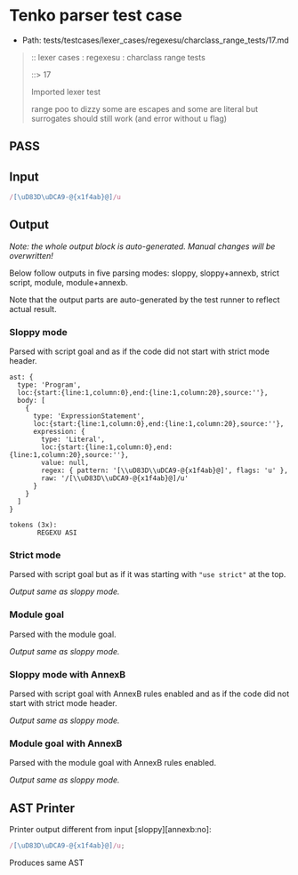 # Tenko parser test case

- Path: tests/testcases/lexer_cases/regexesu/charclass_range_tests/17.md

> :: lexer cases : regexesu : charclass range tests
>
> ::> 17
>
> Imported lexer test
>
> range poo to dizzy some are escapes and some are literal but surrogates should still work (and error without u flag)

## PASS

## Input

`````js
/[\uD83D\uDCA9-@{x1f4ab}@]/u
`````

## Output

_Note: the whole output block is auto-generated. Manual changes will be overwritten!_

Below follow outputs in five parsing modes: sloppy, sloppy+annexb, strict script, module, module+annexb.

Note that the output parts are auto-generated by the test runner to reflect actual result.

### Sloppy mode

Parsed with script goal and as if the code did not start with strict mode header.

`````
ast: {
  type: 'Program',
  loc:{start:{line:1,column:0},end:{line:1,column:20},source:''},
  body: [
    {
      type: 'ExpressionStatement',
      loc:{start:{line:1,column:0},end:{line:1,column:20},source:''},
      expression: {
        type: 'Literal',
        loc:{start:{line:1,column:0},end:{line:1,column:20},source:''},
        value: null,
        regex: { pattern: '[\\uD83D\\uDCA9-@{x1f4ab}@]', flags: 'u' },
        raw: '/[\\uD83D\\uDCA9-@{x1f4ab}@]/u'
      }
    }
  ]
}

tokens (3x):
       REGEXU ASI
`````

### Strict mode

Parsed with script goal but as if it was starting with `"use strict"` at the top.

_Output same as sloppy mode._

### Module goal

Parsed with the module goal.

_Output same as sloppy mode._

### Sloppy mode with AnnexB

Parsed with script goal with AnnexB rules enabled and as if the code did not start with strict mode header.

_Output same as sloppy mode._

### Module goal with AnnexB

Parsed with the module goal with AnnexB rules enabled.

_Output same as sloppy mode._

## AST Printer

Printer output different from input [sloppy][annexb:no]:

````js
/[\uD83D\uDCA9-@{x1f4ab}@]/u;
````

Produces same AST
